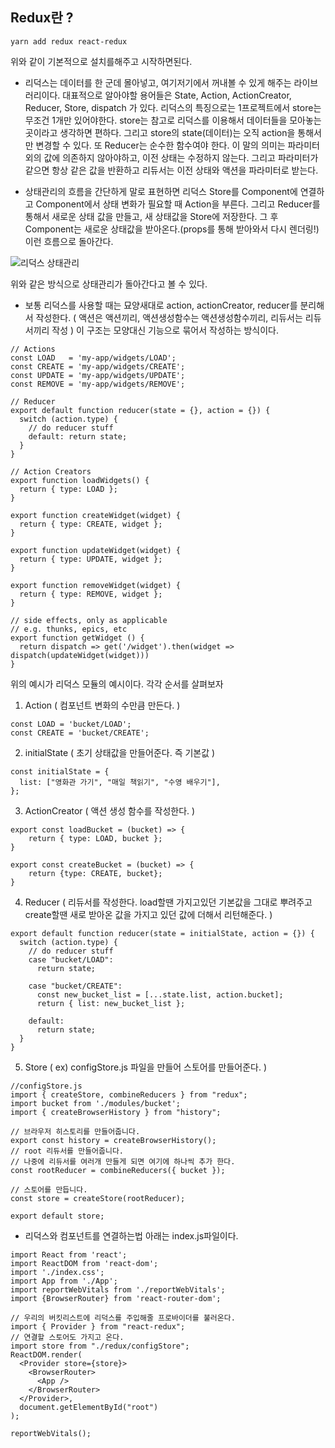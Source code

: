 ## Redux란 ?
```
yarn add redux react-redux
```
위와 같이 기본적으로 설치를해주고 시작하면된다.

- 리덕스는 데이터를 한 군데 몰아넣고, 여기저기에서 꺼내볼 수 있게 해주는 라이브러리이다. 대표적으로 알아야할 용어들은 State, Action, ActionCreator, Reducer, Store, dispatch 가 있다. 리덕스의 특징으로는 1프로젝트에서 store는 무조건 1개만 있어야한다. store는 참고로 리덕스를 이용해서 데이터들을 모아놓는곳이라고 생각하면 편하다. 그리고 store의 state(데이터)는 오직 action을 통해서만 변경할 수 있다. 또 Reducer는 순수한 함수여야 한다. 이 말의 의미는 파라미터 외의 값에 의존하지 않아야하고, 이전 상태는 수정하지 않는다. 그리고 파라미터가 같으면 항상 같은 값을 반환하고 리듀서는 이전 상태와 액션을 파라미터로 받는다.

- 상태관리의 흐름을 간단하게 말로 표현하면 리덕스 Store를 Component에 연결하고 Component에서 상태 변화가 필요할 때 Action을 부른다. 그리고 Reducer를 통해서 새로운 상태 값을 만들고, 새 상태값을 Store에 저장한다. 그 후 Component는 새로운 상태값을 받아온다.(props를 통해 받아와서 다시 렌더링!) 이런 흐름으로 돌아간다.


![리덕스 상태관리](https://user-images.githubusercontent.com/59644518/123538669-00d27180-d771-11eb-8663-d2c3477e778b.png)

위와 같은 방식으로 상태관리가 돌아간다고 볼 수 있다.

- 보통 리덕스를 사용할 때는 묘양새대로 action, actionCreator, reducer를 분리해서 작성한다. ( 액션은 액션끼리, 액션생성함수는 액션생성함수끼리, 리듀서는 리듀서끼리 작성 ) 이 구조는 모양대신 기능으로 묶어서 작성하는 방식이다. 
```
// Actions
const LOAD   = 'my-app/widgets/LOAD';
const CREATE = 'my-app/widgets/CREATE';
const UPDATE = 'my-app/widgets/UPDATE';
const REMOVE = 'my-app/widgets/REMOVE';

// Reducer
export default function reducer(state = {}, action = {}) {
  switch (action.type) {
    // do reducer stuff
    default: return state;
  }
}

// Action Creators
export function loadWidgets() {
  return { type: LOAD };
}

export function createWidget(widget) {
  return { type: CREATE, widget };
}

export function updateWidget(widget) {
  return { type: UPDATE, widget };
}

export function removeWidget(widget) {
  return { type: REMOVE, widget };
}

// side effects, only as applicable
// e.g. thunks, epics, etc
export function getWidget () {
  return dispatch => get('/widget').then(widget => dispatch(updateWidget(widget)))
}
```

위의 예시가 리덕스 모듈의 예시이다. 각각 순서를 살펴보자
1. Action ( 컴포넌트 변화의 수만큼 만든다. )
```
const LOAD = 'bucket/LOAD';
const CREATE = 'bucket/CREATE';
```

2. initialState ( 초기 상태값을 만들어준다. 즉 기본값 )
```
const initialState = {
  list: ["영화관 가기", "매일 책읽기", "수영 배우기"],
};
```
3. ActionCreator ( 액션 생성 함수를 작성한다. )
```
export const loadBucket = (bucket) => {
    return { type: LOAD, bucket };
}

export const createBucket = (bucket) => {
    return {type: CREATE, bucket};
}
```

4. Reducer ( 리듀서를 작성한다. load할땐 가지고있던 기본값을 그대로 뿌려주고 create할땐 새로 받아온 값을 가지고 있던 값에 더해서 리턴해준다. )
```
export default function reducer(state = initialState, action = {}) {
  switch (action.type) {
    // do reducer stuff
    case "bucket/LOAD":
      return state;

    case "bucket/CREATE":
      const new_bucket_list = [...state.list, action.bucket];
      return { list: new_bucket_list };

    default:
      return state;
  }
}
```

5. Store ( ex) configStore.js 파일을 만들어 스토어를 만들어준다. )
```
//configStore.js
import { createStore, combineReducers } from "redux";
import bucket from './modules/bucket';
import { createBrowserHistory } from "history";

// 브라우저 히스토리를 만들어줍니다.
export const history = createBrowserHistory();
// root 리듀서를 만들어줍니다.
// 나중에 리듀서를 여러개 만들게 되면 여기에 하나씩 추가 한다.
const rootReducer = combineReducers({ bucket });

// 스토어를 만듭니다.
const store = createStore(rootReducer);

export default store;
```

-  리덕스와 컴포넌트를 연결하는법
아래는 index.js파일이다.
```
import React from 'react';
import ReactDOM from 'react-dom';
import './index.css';
import App from './App';
import reportWebVitals from './reportWebVitals';
import {BrowserRouter} from 'react-router-dom';

// 우리의 버킷리스트에 리덕스를 주입해줄 프로바이더를 불러온다.
import { Provider } from "react-redux";
// 연결할 스토어도 가지고 온다.
import store from "./redux/configStore";
ReactDOM.render(
  <Provider store={store}>
    <BrowserRouter>
      <App />
    </BrowserRouter>
  </Provider>,
  document.getElementById("root")
);

reportWebVitals();
```
